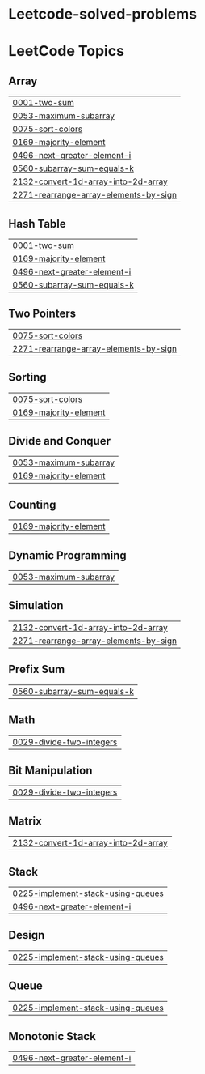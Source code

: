 # Leetcode-solved-problems
<!---LeetCode Topics Start-->
# LeetCode Topics
## Array
|  |
| ------- |
| [0001-two-sum](https://github.com/shinieaggarwal72/Leetcode-solved-problems/tree/master/0001-two-sum) |
| [0053-maximum-subarray](https://github.com/shinieaggarwal72/Leetcode-solved-problems/tree/master/0053-maximum-subarray) |
| [0075-sort-colors](https://github.com/shinieaggarwal72/Leetcode-solved-problems/tree/master/0075-sort-colors) |
| [0169-majority-element](https://github.com/shinieaggarwal72/Leetcode-solved-problems/tree/master/0169-majority-element) |
| [0496-next-greater-element-i](https://github.com/shinieaggarwal72/Leetcode-solved-problems/tree/master/0496-next-greater-element-i) |
| [0560-subarray-sum-equals-k](https://github.com/shinieaggarwal72/Leetcode-solved-problems/tree/master/0560-subarray-sum-equals-k) |
| [2132-convert-1d-array-into-2d-array](https://github.com/shinieaggarwal72/Leetcode-solved-problems/tree/master/2132-convert-1d-array-into-2d-array) |
| [2271-rearrange-array-elements-by-sign](https://github.com/shinieaggarwal72/Leetcode-solved-problems/tree/master/2271-rearrange-array-elements-by-sign) |
## Hash Table
|  |
| ------- |
| [0001-two-sum](https://github.com/shinieaggarwal72/Leetcode-solved-problems/tree/master/0001-two-sum) |
| [0169-majority-element](https://github.com/shinieaggarwal72/Leetcode-solved-problems/tree/master/0169-majority-element) |
| [0496-next-greater-element-i](https://github.com/shinieaggarwal72/Leetcode-solved-problems/tree/master/0496-next-greater-element-i) |
| [0560-subarray-sum-equals-k](https://github.com/shinieaggarwal72/Leetcode-solved-problems/tree/master/0560-subarray-sum-equals-k) |
## Two Pointers
|  |
| ------- |
| [0075-sort-colors](https://github.com/shinieaggarwal72/Leetcode-solved-problems/tree/master/0075-sort-colors) |
| [2271-rearrange-array-elements-by-sign](https://github.com/shinieaggarwal72/Leetcode-solved-problems/tree/master/2271-rearrange-array-elements-by-sign) |
## Sorting
|  |
| ------- |
| [0075-sort-colors](https://github.com/shinieaggarwal72/Leetcode-solved-problems/tree/master/0075-sort-colors) |
| [0169-majority-element](https://github.com/shinieaggarwal72/Leetcode-solved-problems/tree/master/0169-majority-element) |
## Divide and Conquer
|  |
| ------- |
| [0053-maximum-subarray](https://github.com/shinieaggarwal72/Leetcode-solved-problems/tree/master/0053-maximum-subarray) |
| [0169-majority-element](https://github.com/shinieaggarwal72/Leetcode-solved-problems/tree/master/0169-majority-element) |
## Counting
|  |
| ------- |
| [0169-majority-element](https://github.com/shinieaggarwal72/Leetcode-solved-problems/tree/master/0169-majority-element) |
## Dynamic Programming
|  |
| ------- |
| [0053-maximum-subarray](https://github.com/shinieaggarwal72/Leetcode-solved-problems/tree/master/0053-maximum-subarray) |
## Simulation
|  |
| ------- |
| [2132-convert-1d-array-into-2d-array](https://github.com/shinieaggarwal72/Leetcode-solved-problems/tree/master/2132-convert-1d-array-into-2d-array) |
| [2271-rearrange-array-elements-by-sign](https://github.com/shinieaggarwal72/Leetcode-solved-problems/tree/master/2271-rearrange-array-elements-by-sign) |
## Prefix Sum
|  |
| ------- |
| [0560-subarray-sum-equals-k](https://github.com/shinieaggarwal72/Leetcode-solved-problems/tree/master/0560-subarray-sum-equals-k) |
## Math
|  |
| ------- |
| [0029-divide-two-integers](https://github.com/shinieaggarwal72/Leetcode-solved-problems/tree/master/0029-divide-two-integers) |
## Bit Manipulation
|  |
| ------- |
| [0029-divide-two-integers](https://github.com/shinieaggarwal72/Leetcode-solved-problems/tree/master/0029-divide-two-integers) |
## Matrix
|  |
| ------- |
| [2132-convert-1d-array-into-2d-array](https://github.com/shinieaggarwal72/Leetcode-solved-problems/tree/master/2132-convert-1d-array-into-2d-array) |
## Stack
|  |
| ------- |
| [0225-implement-stack-using-queues](https://github.com/shinieaggarwal72/Leetcode-solved-problems/tree/master/0225-implement-stack-using-queues) |
| [0496-next-greater-element-i](https://github.com/shinieaggarwal72/Leetcode-solved-problems/tree/master/0496-next-greater-element-i) |
## Design
|  |
| ------- |
| [0225-implement-stack-using-queues](https://github.com/shinieaggarwal72/Leetcode-solved-problems/tree/master/0225-implement-stack-using-queues) |
## Queue
|  |
| ------- |
| [0225-implement-stack-using-queues](https://github.com/shinieaggarwal72/Leetcode-solved-problems/tree/master/0225-implement-stack-using-queues) |
## Monotonic Stack
|  |
| ------- |
| [0496-next-greater-element-i](https://github.com/shinieaggarwal72/Leetcode-solved-problems/tree/master/0496-next-greater-element-i) |
<!---LeetCode Topics End-->